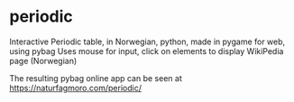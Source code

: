 # periodic
Interactive Periodic table, in Norwegian, python, made in pygame for web, using pybag
Uses mouse for input, click on elements to display WikiPedia page (Norwegian)

The resulting pybag online app can be seen at
https://naturfagmoro.com/periodic/
